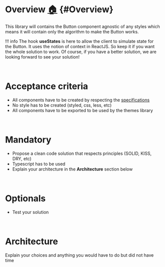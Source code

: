 # Overview [:house:](../../README.md#Challenge) {#Overview}

This library will contains the Button component agnostic of any styles which means it will contain only the algorithm to make the Button works.

!!! info The hook **useStates** is here to allow the client to simulate state for the Button. It uses the notion of context in ReactJS. So keep it if you want the whole solution to work. Of course, if you have a better solution, we are looking forward to see your solution!

<br />

# Acceptance criteria

- All components have to be created by respecting the [specifications](../../README.md#Properties)
- No style has to be created (styled, css, less, etc)
- All components have to be exported to be used by the themes library

<br />

# Mandatory

- Propose a clean code solution that respects principles (SOLID, KISS, DRY, etc)
- Typescript has to be used
- Explain your architecture in the **Architecture** section below

<br />

# Optionals

- Test your solution

<br />

# Architecture

Explain your choices and anything you would have to do but did not have time
